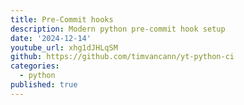 ```yaml
---
title: Pre-Commit hooks
description: Modern python pre-commit hook setup
date: '2024-12-14'
youtube_url: xhg1dJHLqSM
github: https://github.com/timvancann/yt-python-ci
categories:
  - python
published: true
---
```

